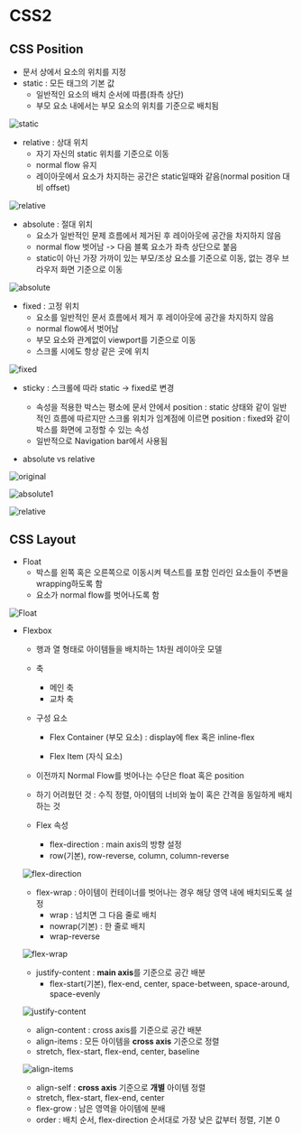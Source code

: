 # CSS2

## CSS Position

- 문서 상에서 요소의 위치를 지정
- static : 모든 태그의 기본 값
  - 일반적인 요소의 배치 순서에 따름(좌측 상단)
  - 부모 요소 내에서는 부모 요소의 위치를 기준으로 배치됨

![static](CSS2.assets/static.jpg)

- relative : 상대 위치
  - 자기 자신의 static 위치를 기준으로 이동
  - normal flow 유지
  - 레이아웃에서 요소가 차지하는 공간은 static일때와 같음(normal position 대비 offset)

![relative](CSS2.assets\relative.png)

- absolute : 절대 위치
  - 요소가 일반적인 문제 흐름에서 제거된 후 레이아웃에 공간을 차지하지 않음
  - normal flow 벗어남 -> 다음 블록 요소가 좌측 상단으로 붙음
  - static이 아닌 가장 가까이 있는 부모/조상 요소를 기준으로 이동, 없는 경우 브라우저 화면 기준으로 이동

![absolute](CSS2.assets\absolute.png)

- fixed : 고정 위치
  - 요소를 일반적인 문서 흐름에서 제거 후 레이아웃에 공간을 차지하지 않음
  - normal flow에서 벗어남
  - 부모 요소와 관계없이 viewport를 기준으로 이동
  - 스크롤 시에도 항상 같은 곳에 위치

![fixed](CSS2.assets\fixed.png)

- sticky : 스크롤에 따라 static -> fixed로 변경
  - 속성을 적용한 박스는 평소에 문서 안에서 position : static 상태와 같이 일반적인 흐름에 따르지만 스크롤 위치가 임계점에 이르면 position : fixed와 같이 박스를 화면에 고정할 수 있는 속성
  - 일반적으로 Navigation bar에서 사용됨

- absolute vs relative

![original](CSS2.assets\original.png)

![absolute1](CSS2.assets\absolute1.png)

![relative](CSS2.assets\relative1.png)

## CSS Layout

- Float
  - 박스를 왼쪽 혹은 오른쪽으로 이동시켜 텍스트를 포함 인라인 요소들이 주변을 wrapping하도록 함
  - 요소가 normal flow를 벗어나도록 함

<img src="CSS2.assets\float.png" alt="Float"  />

- Flexbox

  - 행과 열 형태로 아이템들을 배치하는 1차원 레이아웃 모델

  - 축

    - 메인 축
    - 교차 축

  - 구성 요소

    - Flex Container (부모 요소)  : display에 flex 혹은 inline-flex

    - Flex Item (자식 요소)
    
  - 이전까지 Normal Flow를 벗어나는 수단은 float 혹은 position
  
  - 하기 어려웠던 것 : 수직 정렬, 아이템의 너비와 높이 혹은 간격을 동일하게 배치하는 것

  - Flex 속성

    - flex-direction : main axis의 방향 설정
    - row(기본), row-reverse, column, column-reverse
  
  ![flex-direction](CSS2.assets\flex-direction.png)
  
  - flex-wrap : 아이템이 컨테이너를 벗어나는 경우 해당 영역 내에 배치되도록 설정
      - wrap : 넘치면 그 다음 줄로 배치
      - nowrap(기본) : 한 줄로 배치
    - wrap-reverse
    
  
  ![flex-wrap](CSS2.assets\flex-wrap.png)
  
    - justify-content : **main axis**를 기준으로 공간 배분
      - flex-start(기본), flex-end, center, space-between, space-around, space-evenly
  
    ![justify-content](CSS2.assets\justify-content.png)
  
    - align-content : cross axis를 기준으로 공간 배분
    - align-items : 모든 아이템을 **cross axis** 기준으로 정렬
    - stretch, flex-start, flex-end, center, baseline
  
  ![align-items](CSS2.assets\align-items.png)
  
    - align-self : **cross axis** 기준으로 **개별** 아이템 정렬
    - stretch, flex-start, flex-end, center
    - flex-grow : 남은 영역을 아이템에 분배
  - order : 배치 순서, flex-direction 순서대로 가장 낮은 값부터 정렬, 기본 0